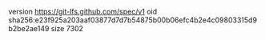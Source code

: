 version https://git-lfs.github.com/spec/v1
oid sha256:e23f925a203aaf03877d7d7b54875b00b06efc4b2e4c09803315d9b2be2ae149
size 7302
